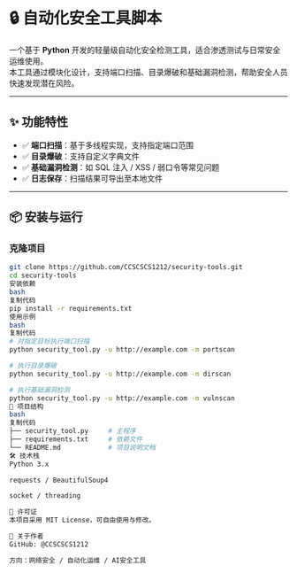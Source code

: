 # 🔒 自动化安全工具脚本

一个基于 **Python** 开发的轻量级自动化安全检测工具，适合渗透测试与日常安全运维使用。  
本工具通过模块化设计，支持端口扫描、目录爆破和基础漏洞检测，帮助安全人员快速发现潜在风险。

---

## ✨ 功能特性
- ✅ **端口扫描**：基于多线程实现，支持指定端口范围
- ✅ **目录爆破**：支持自定义字典文件
- ✅ **基础漏洞检测**：如 SQL 注入 / XSS / 弱口令等常见问题
- ✅ **日志保存**：扫描结果可导出至本地文件

---

## 📦 安装与运行

### 克隆项目
```bash
git clone https://github.com/CCSCSCS1212/security-tools.git
cd security-tools
安装依赖
bash
复制代码
pip install -r requirements.txt
使用示例
bash
复制代码
# 对指定目标执行端口扫描
python security_tool.py -u http://example.com -m portscan

# 执行目录爆破
python security_tool.py -u http://example.com -m dirscan

# 执行基础漏洞检测
python security_tool.py -u http://example.com -m vulnscan
📂 项目结构
bash
复制代码
├── security_tool.py     # 主程序
├── requirements.txt     # 依赖文件
└── README.md            # 项目说明文档
🛠️ 技术栈
Python 3.x

requests / BeautifulSoup4

socket / threading

📜 许可证
本项目采用 MIT License，可自由使用与修改。

🙋 关于作者
GitHub: @CCSCSCS1212

方向：网络安全 / 自动化运维 / AI安全工具





